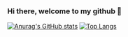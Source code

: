 ### Hi there, welcome to my github 👋  
[![Anurag's GitHub stats](https://github-readme-stats.vercel.app/api?username=YohannesDK)](https://github.com/anuraghazra/github-readme-stats)
[![Top Langs](https://github-readme-stats.vercel.app/api/top-langs/?username=YohannesDK)](https://github.com/anuraghazra/github-readme-stats)

<!--
**YohannesDK/YohannesDK** is a ✨ _special_ ✨ repository because its `README.md` (this file) appears on your GitHub profile.

Here are some ideas to get you started:

- 🔭 I’m currently working on ...
- 🌱 I’m currently learning ...
- 👯 I’m looking to collaborate on ...
- 🤔 I’m looking for help with ...
- 💬 Ask me about ...
- 📫 How to reach me: ...
- 😄 Pronouns: ...
- ⚡ Fun fact: ...
-->
